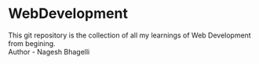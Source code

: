 # WebDevelopment
This git repository is the collection of all my learnings of Web Development from begining.
<br>
Author - Nagesh Bhagelli

